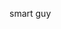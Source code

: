smart guy

<!---
SHan-mill/SHan-mill is a ✨ special ✨ repository because its `README.md` (this file) appears on your GitHub profile.
You can click the Preview link to take a look at your changes.
--->
